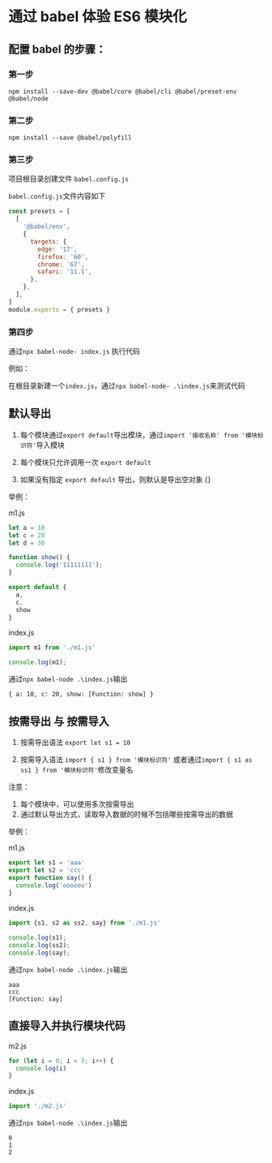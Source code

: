 # 通过 babel 体验 ES6 模块化

## 配置 babel 的步骤：

### 第一步

```
npm install --save-dev @babel/core @babel/cli @babel/preset-env @babel/node
```

### 第二步

```
npm install --save @babel/polyfill
```

### 第三步

项目根目录创建文件 `babel.config.js`

`babel.config.js`文件内容如下

```js
const presets = [
  [
    '@babel/env',
    {
      targets: {
        edge: '17',
        firefox: '60',
        chrome: '67',
        safari: '11.1',
      },
    },
  ],
]
module.exports = { presets }
```

### 第四步

通过`npx babel-node- index.js` 执行代码

例如：

在根目录新建一个`index.js`，通过`npx babel-node- .\index.js`来测试代码

## 默认导出

1. 每个模块通过`export default`导出模块，通过`import '接收名称' from '模块标识符'`导入模块

2. 每个模块只允许调用一次 `export default`

3. 如果没有指定 `export default` 导出，则默认是导出空对象 {}

举例：

m1.js
```js
let a = 10
let c = 20
let d = 30

function show() {
  console.log('11111111');
}

export default {
  a,
  c,
  show
}
```
index.js
```js
import m1 from './m1.js'

console.log(m1);
```
通过`npx babel-node .\index.js`输出

```
{ a: 10, c: 20, show: [Function: show] }
```
## 按需导出 与 按需导入

1. 按需导出语法 `export let s1 = 10`

2. 按需导入语法 `import { s1 } from '模块标识符'` 或者通过`import { s1 as ss1 } from '模块标识符'`修改变量名

注意：

1. 每个模块中，可以使用多次按需导出
2. 通过默认导出方式，读取导入数据的时候不包括哪些按需导出的数据

举例：

m1.js

```js
export let s1 = 'aaa'
export let s2 = 'ccc'
export function say() {
  console.log('oooooo')
}
```
index.js
```js
import {s1, s2 as ss2, say} from './m1.js'

console.log(s1);
console.log(ss2);
console.log(say);
```
通过`npx babel-node .\index.js`输出

```
aaa
ccc
[Function: say]
```
## 直接导入并执行模块代码

m2.js

```js
for (let i = 0; i < 3; i++) {
  console.log(i)
}
```

index.js

```js
import './m2.js'
```

通过`npx babel-node .\index.js`输出

```
0
1
2
```
